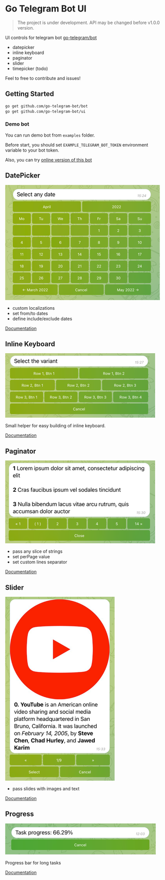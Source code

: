 # Go Telegram Bot UI

> The project is under development. API may be changed before v1.0.0 version.

UI controls for telegram bot [go-telegram/bot](https://github.com/go-telegram/bot)

- datepicker
- inline keyboard
- paginator
- slider
- timepicker (todo)

Feel to free to contribute and issues!

## Getting Started

```bash
go get github.com/go-telegram-bot/bot
go get github.com/go-telegram-bot/ui
```

### Demo bot

You can run demo bot from `examples` folder.

Before start, you should set `EXAMPLE_TELEGRAM_BOT_TOKEN` environment variable to your bot token.

Also, you can try [online version of this bot](https://t.me/gotelegramuidemobot) 

## DatePicker

![datepicker_1.png](datepicker/datepicker.png)

- custom localizations
- set from/to dates
- define include/exclude dates

[Documentation](datepicker/readme.md)

## Inline Keyboard

![inline_keyboard.png](keyboard/inline/inline_keyboard.png)

Small helper for easy building of inline keyboard.

[Documentation](keyboard/inline/readme.md)

## Paginator

![paginator.png](paginator/paginator.png)

- pass any slice of strings
- set perPage value
- set custom lines separator

[Documentation](paginator/readme.md)

## Slider

![slider.png](slider/slider.png)

- pass slides with images and text

[Documentation](slider/readme.md)

## Progress

![progress.png](progress/progress.png)

Progress bar for long tasks

[Documentation](progress/readme.md)
